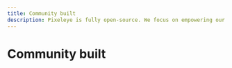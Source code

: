```yaml
---
title: Community built
description: Pixeleye is fully open-source. We focus on empowering our community and are constantly evolving to ensure we provide the best service for our users.
---
```


# Community built
